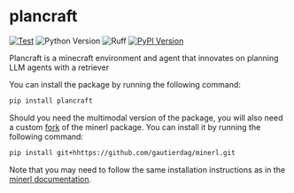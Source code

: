 # plancraft

[![Test](https://github.com/gautierdag/plancraft/actions/workflows/test.yaml/badge.svg)](https://github.com/gautierdag/plancraft/actions/workflows/test.yaml)
![Python Version](https://img.shields.io/badge/python-3.9+-blue)
![Ruff](https://img.shields.io/badge/linter-ruff-blue)
[![PyPI Version](https://img.shields.io/pypi/v/plancraft)](https://pypi.org/project/plancraft/)

Plancraft is a minecraft environment and agent that innovates on planning LLM agents with a retriever

You can install the package by running the following command:

```bash
pip install plancraft
```

Should you need the multimodal version of the package, you will also need a custom [fork](https://github.com/gautierdag/minerl.git) of the minerl package. You can install it by running the following command:

```bash
pip install git+hhttps://github.com/gautierdag/minerl.git
```

Note that you may need to follow the same installation instructions as in the [minerl documentation](https://minerl.readthedocs.io/en/latest/tutorials/index.html).
